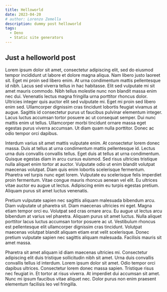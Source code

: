 ```yaml
---
title: Helloworld
date: 2023-04-20
# author: Lorenzo Zemella
description: dummy post helloworld
tags:
  - Deno
  - Static site generators
---
```


## Just a helloworld post

Lorem ipsum dolor sit amet, consectetur adipiscing elit, sed do eiusmod tempor incididunt ut labore et dolore magna aliqua. Nam libero justo laoreet sit. Eget mi proin sed libero enim. At urna condimentum mattis pellentesque id nibh. Lacus sed viverra tellus in hac habitasse. Elit sed vulputate mi sit amet mauris commodo. Nibh tellus molestie nunc non blandit massa enim nec dui. Venenatis lectus magna fringilla urna porttitor rhoncus dolor. Ultricies integer quis auctor elit sed vulputate mi. Eget mi proin sed libero enim sed. Ullamcorper dignissim cras tincidunt lobortis feugiat vivamus at augue. Sagittis id consectetur purus ut faucibus pulvinar elementum integer. Lacus luctus accumsan tortor posuere ac ut consequat semper. Dui nunc mattis enim ut tellus. Ullamcorper morbi tincidunt ornare massa eget egestas purus viverra accumsan. Ut diam quam nulla porttitor. Donec ac odio tempor orci dapibus.

Interdum varius sit amet mattis vulputate enim. At consectetur lorem donec massa. Duis at tellus at urna condimentum mattis pellentesque id. Lectus urna duis convallis convallis tellus. Eget duis at tellus at urna condimentum. Quisque egestas diam in arcu cursus euismod. Sed risus ultricies tristique nulla aliquet enim tortor at auctor. Vulputate odio ut enim blandit volutpat maecenas volutpat. Diam quis enim lobortis scelerisque fermentum. Pharetra vel turpis nunc eget lorem. Vulputate eu scelerisque felis imperdiet proin fermentum. Vitae congue mauris rhoncus aenean vel elit. Eu ultrices vitae auctor eu augue ut lectus. Adipiscing enim eu turpis egestas pretium. Aliquam purus sit amet luctus venenatis.

Pretium vulputate sapien nec sagittis aliquam malesuada bibendum arcu. Diam vulputate ut pharetra sit. Diam maecenas ultricies mi eget. Magna etiam tempor orci eu. Volutpat sed cras ornare arcu. Eu augue ut lectus arcu bibendum at varius vel pharetra. Aliquam purus sit amet luctus. Nulla aliquet porttitor lacus luctus accumsan tortor posuere ac ut. Vestibulum rhoncus est pellentesque elit ullamcorper dignissim cras tincidunt. Volutpat maecenas volutpat blandit aliquam etiam erat velit scelerisque. Donec pretium vulputate sapien nec sagittis aliquam malesuada. Facilisis mauris sit amet massa.

Pharetra sit amet aliquam id diam maecenas ultricies mi. Consectetur adipiscing elit duis tristique sollicitudin nibh sit amet. Urna duis convallis convallis tellus id interdum. Lorem ipsum dolor sit amet. Odio tempor orci dapibus ultrices. Consectetur lorem donec massa sapien. Tristique risus nec feugiat in. Et tortor at risus viverra. At imperdiet dui accumsan sit amet. Nunc mi ipsum faucibus vitae aliquet nec. Dolor purus non enim praesent elementum facilisis leo vel fringilla.
